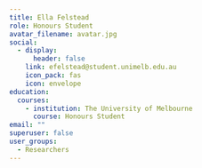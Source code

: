 ```yaml
---
title: Ella Felstead
role: Honours Student
avatar_filename: avatar.jpg
social:
  - display:
      header: false
    link: efelstead@student.unimelb.edu.au
    icon_pack: fas
    icon: envelope
education:
  courses:
    - institution: The University of Melbourne
      course: Honours Student
email: ""
superuser: false
user_groups:
  - Researchers
---
```


